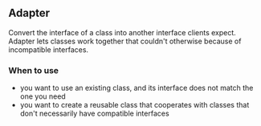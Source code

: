## Adapter

Convert the interface of a class into another interface clients expect.
Adapter lets classes work together that couldn't otherwise because of
incompatible interfaces. 

### When to use

* you want to use an existing class, and its interface does not match the one you need
* you want to create a reusable class that cooperates with classes that don't necessarily have compatible interfaces

